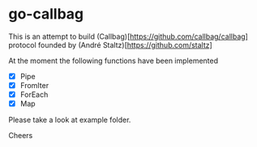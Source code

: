 # go-callbag

This is an attempt to build (Callbag)[https://github.com/callbag/callbag] protocol founded by (André Staltz)[https://github.com/staltz]

At the moment the following functions have been implemented

- [x] Pipe
- [x] FromIter
- [x] ForEach
- [x] Map

Please take a look at example folder.

Cheers
